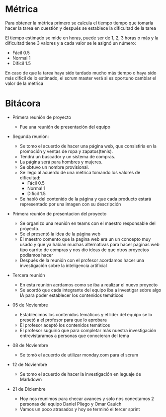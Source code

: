 # Métrica
Para obtener la métrica primero se calcula el tiempo tiempo que tomaría hacer la tarea en cuestión y después se establece la dificultad de la tarea 

El tiempo estimado se mide en horas, puede ser de 1, 2, 3 horas o más y la dificultad tiene 3 valores y a cada valor se le asignó un número:
  - Fácil 0.5
  - Normal 1
  - Dificil 1.5

En caso de que la tarea haya sido tardado mucho más tiempo o haya sido más dificil de lo estimado, el scrum master verá si es oportuno cambiar el valor de la métrica
  
# Bitácora
- Primera reunión de proyecto 
  
  - Fue una reunión de presentación del equipo

- Segunda reunión:
  
  - Se tomo el acuerdo de hacer una página web, que consistiría en la promoción y ventas de ropa y zapatos(tenis).
  - Tendrá un buscador y un sistema de compras. 
  - La página será para hombres y mujeres.
  - Se obtuvo un nombre provisional.
  - Se llego al acuerdo de una métrica tomando los valores de dificultad:
    - Fácil 0.5
    - Normal 1
    - Dificil 1.5
  - Se habló del contenido de la página y que cada producto estará representado por una imagen con su descripción 
  
- Primera reunión de presentacion del proyecto 
  - Se organizo una reunión en teams con el maestro responsable del proyecto.
  - Se el presentó la idea de la página web
  - El maestro comento que la pagina web era un un concepto muy usado y que ya habian muchas alternativas para hacer paginas web tipo carrito de compras y nos dio ideas de que otros proyectos podiamos hacer 
  - Después de la reunión con el profesor acordamos hacer una investigación sobre la inteligencia artificial 

- Tercera reunión
  - En esta reunión acrdamos como se iba a realizar el nuevo proyecto 
  - Se acordó que cada integrante del equipo iba a investigar sobre algo IA para poder establecer los contenidos temáticos 

- 05 de Noviembre
  - Establecimos los contenidos temáticos y el lider del equipo se lo presetó a el profesor para que lo aprobara 
  - El profesor aceptó los contenidos temáticos 
  - El profesor suguirió que para completar más nuestra investigación entrevistaramos a personas que conocieran del tema 

- 08 de Noviembre 
  - Se tomó el acuerdo de utilizar monday&#46;com para el scrum 

- 12 de Noviembre 
  - Se tomo el acuerdo de hacer la investigación en leguaje de Markdown

- 21 de Diciembre 
  - Hoy  nos reunimos para checar avances y solo nos conectamos 2 personas del equipo Daniel Pliego y Omar Cauich 
  - Vamos un poco atrasados y hoy se terminó el tercer sprint 
